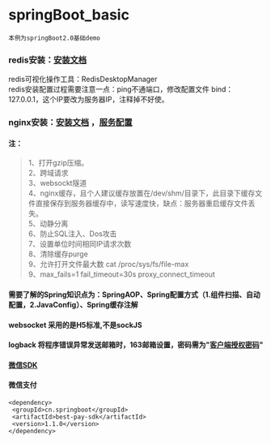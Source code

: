 # springBoot_basic
`本例为springBoot2.0基础demo  `                                                                                                               

### redis安装：[安装文档](http://blog.csdn.net/unix21/article/details/9526295 "安装文档")
redis可视化操作工具：RedisDesktopManager<br/>
redis安装配置过程需要注意一点：ping不通端口，修改配置文件 bind：127.0.0.1，这个IP要改为服务器IP，注释掉不好使。

### nginx安装：[安装文档](https://www.jianshu.com/p/d5114a2a2052 "安装文档") ，[服务配置](https://www.cnblogs.com/riverdubu/p/6426852.html) 
#### 注：
>1、打开gzip压缩。</br>
>2、跨域请求</br>
>3、websockt隧道</br>
>4、nginx缓存，且个人建议缓存放置在/dev/shm/目录下，此目录下缓存文件直接保存到服务器缓存中，读写速度快，缺点：服务器重启缓存文件丢失。</br>
>5、动静分离</br>
>6、防止SQL注入、Dos攻击</br>
>7、设置单位时间相同IP请求次数</br>
>8、清除缓存purge</br>
>9、允许打开文件最大数 cat /proc/sys/fs/file-max</br>
>9、max_fails=1 fail_timeout=30s proxy_connect_timeout

#### 需要了解的Spring知识点为：SpringAOP、Spring配置方式（1.组件扫描、自动配置，2.JavaConfig）、Spring缓存注解
#### websocket 采用的是H5标准,不是sockJS
#### logback 将程序错误异常发送邮箱时，163邮箱设置，密码需为"[客户端授权密码](http://mail.163.com)"
#### [微信SDK](https://github.com/Wechat-Group/weixin-java-tools/blob/master/readme.md)
#### 微信支付</br>
```<dependency> ```</br>
```  <groupId>cn.springboot</groupId> ```</br>
```  <artifactId>best-pay-sdk</artifactId> ```</br>
```  <version>1.1.0</version> ```</br>
``` </dependency> ```
